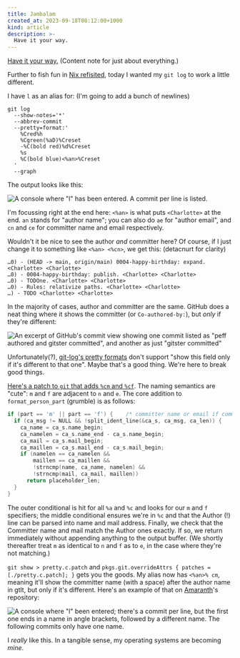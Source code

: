 ```yaml
---
title: Jambalam
created_at: 2023-09-18T08:12:00+1000
kind: article
description: >-
  Have it your way.
---
```


[Have it your way.](https://www.youtube.com/watch?v=VeAJ9U5nbVQ) (Content note for just about
everything.)

Further to fish fun in [Nix refisited], today I wanted my `git log` to work a little different.

I have `l` as an alias for: (I'm going to add a bunch of newlines)

```shell
git log
  --show-notes='*'
  --abbrev-commit
  --pretty=format:'
    %Cred%h
    %Cgreen(%aD)%Creset
    -%C(bold red)%d%Creset
    %s
    %C(bold blue)<%an>%Creset
  '
  --graph
```

The output looks like this:

![
  A console where "l" has been entered. A commit per line is listed.
](assets/gitlog1.png)

I'm focussing right at the end here: `<%an>` is what puts `<Charlotte>` at the end.
`an` stands for "author name"; you can also do `ae` for "author email", and `cn` and `ce`
for committer name and email respectively.

Wouldn't it be nice to see the author _and_ committer here? Of course, if I just change it to
something like `<%an> <%cn>`, we get this: (detacnurt for clarity)

```
…0) - (HEAD -> main, origin/main) 0004-happy-birthday: expand. <Charlotte> <Charlotte>
…0) - 0004-happy-birthday: publish. <Charlotte> <Charlotte>
…0) - TODOne. <Charlotte> <Charlotte>
…0) - Rules: relativize paths. <Charlotte> <Charlotte>
…) - TODO <Charlotte> <Charlotte>
```

In the majority of cases, author and committer are the same. GitHub does a neat thing where it
shows the committer (or `Co-authored-by:`), but _only_ if they're different:

![
  An excerpt of GitHub's commit view showing one commit listed as "peff authored and
  gitster committed", and another as just "gitster committed"
](assets/githublog.png)

Unfortunately(?), [git-log's pretty formats] don't support "show this field only if it's different
to that one". Maybe that's a good thing. We're here to break good things.

[Here's a patch to `git` that adds `%cm` and `%cf`][git patch]. The naming semantics are "cute":
`m` and `f` are adjacent to `n` and `e`. The core addition to `format_person_part` (grumble) is as
follows:

```c
if (part == 'm' || part == 'f') {	 /* committer name or email if committer != author */
  if (ca_msg != NULL && !split_ident_line(&ca_s, ca_msg, ca_len)) {
    ca_name = ca_s.name_begin;
    ca_namelen = ca_s.name_end - ca_s.name_begin;
    ca_mail = ca_s.mail_begin;
    ca_maillen = ca_s.mail_end - ca_s.mail_begin;
    if (namelen == ca_namelen &&
        maillen == ca_maillen &&
        !strncmp(name, ca_name, namelen) &&
        !strncmp(mail, ca_mail, maillen))
      return placeholder_len;
  }
}
```

The outer conditional is hit for all `%a` and `%c` and looks for our `m` and `f` specifiers; the
middle conditional ensures we're in `%c` and that the Author (!) line can be parsed into name and
mail address. Finally, we check that the Committer name and mail match the Author ones exactly. If
so, we return immediately without appending anything to the output buffer. (We shortly thereafter
treat `m` as identical to `n` and `f` as to `e`, in the case where they're not matching.)

`git show > pretty.c.patch` and `pkgs.git.overrideAttrs { patches = [./pretty.c.patch]; }` gets you
the goods. My alias now has `<%an>% cm`, meaning it'll show the committer name (with a space) after
the author name in gtlt, but only if it's different. Here's an example of that on [Amaranth]'s
repository:

![
  A console where "l" been entered; there's a commit per line, but the first one ends in a name in
  angle brackets, followed by a different name. The following commits only have one name.
](assets/gitlog2.png)

I _really_ like this. In a tangible sense, my operating systems are becoming _mine_.


[Nix refisited]: https://kivikakk.ee/notes/0003-nix-revisited.html
[git-log's pretty formats]: https://git-scm.com/docs/git-log#_pretty_formats
[git patch]: https://hrzn.ee/kivikakk/git/commit/92a62a03692dd1792d5a1c7c0650d5794d25e16f
[Amaranth]: https://github.com/amaranth-lang/amaranth
